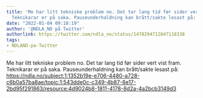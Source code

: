 ```yaml
---
title: 'Me har litt tekniske problem no. Det tar lang tid før sider vert vist fram.
  Teknikarar er på saka. Pauseunderhaldning kan brått/sakte lesast på: [ndla.no]'
date: "2022-01-04 09:18:19"
author: '@NDLA_NO på Twitter'
authorlink: https://twitter.com/ndla_no/status/1478294712847118338
tags:
- NDLANO-pa-Twitter
---
```

<p>Me har litt tekniske problem no. Det tar lang tid før sider vert vist fram. Teknikarar er på saka. Pauseunderhaldning kan brått/sakte lesast på: <a href='https://ndla.no/subject:1:1352b19e-e706-4480-a728-c6b0a57ba8ae/topic:1:543dde0c-c349-4b87-8e17-2bd95f291863/resource:4d9024b8-1811-4178-8d2a-4a2bcb3149d3' title='https://ndla.no/subject:1:1352b19e-e706-4480-a728-c6b0a57ba8ae/topic:1:543dde0c-c349-4b87-8e17-2bd95f291863/resource:4d9024b8-1811-4178-8d2a-4a2bcb3149d3' rel='noreferrer'>https://ndla.no/subject:1:1352b19e-e706-4480-a728-c6b0a57ba8ae/topic:1:543dde0c-c349-4b87-8e17-2bd95f291863/resource:4d9024b8-1811-4178-8d2a-4a2bcb3149d3</a></p>
